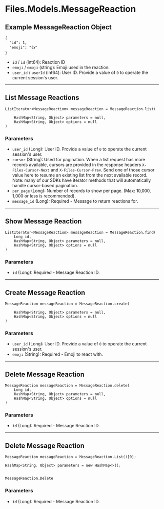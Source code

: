 # Files.Models.MessageReaction

## Example MessageReaction Object

```
{
  "id": 1,
  "emoji": "👍"
}
```

* `id` / `id`  (int64): Reaction ID
* `emoji` / `emoji`  (string): Emoji used in the reaction.
* `user_id` / `userId`  (int64): User ID.  Provide a value of `0` to operate the current session's user.


---

## List Message Reactions

```
ListIterator<MessageReaction> messageReaction = MessageReaction.list(
    
    HashMap<String, Object> parameters = null,
    HashMap<String, Object> options = null
)
```

### Parameters

* `user_id` (Long): User ID.  Provide a value of `0` to operate the current session's user.
* `cursor` (String): Used for pagination.  When a list request has more records available, cursors are provided in the response headers `X-Files-Cursor-Next` and `X-Files-Cursor-Prev`.  Send one of those cursor value here to resume an existing list from the next available record.  Note: many of our SDKs have iterator methods that will automatically handle cursor-based pagination.
* `per_page` (Long): Number of records to show per page.  (Max: 10,000, 1,000 or less is recommended).
* `message_id` (Long): Required - Message to return reactions for.


---

## Show Message Reaction

```
ListIterator<MessageReaction> messageReaction = MessageReaction.find(
    Long id, 
    HashMap<String, Object> parameters = null,
    HashMap<String, Object> options = null
)
```

### Parameters

* `id` (Long): Required - Message Reaction ID.


---

## Create Message Reaction

```
MessageReaction messageReaction = MessageReaction.create(
    
    HashMap<String, Object> parameters = null,
    HashMap<String, Object> options = null
)
```

### Parameters

* `user_id` (Long): User ID.  Provide a value of `0` to operate the current session's user.
* `emoji` (String): Required - Emoji to react with.


---

## Delete Message Reaction

```
MessageReaction messageReaction = MessageReaction.delete(
    Long id, 
    HashMap<String, Object> parameters = null,
    HashMap<String, Object> options = null
)
```

### Parameters

* `id` (Long): Required - Message Reaction ID.


---

## Delete Message Reaction

```
MessageReaction messageReaction = MessageReaction.List()[0];

HashMap<String, Object> parameters = new HashMap<>();


MessageReaction.Delete
```

### Parameters

* `id` (Long): Required - Message Reaction ID.
